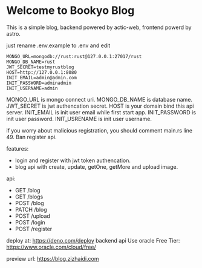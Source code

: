 # Welcome to Bookyo Blog

This is a simple blog, backend powered by actic-web, frontend powerd by astro.

just rename .env.example to .env and edit
```
MONGO_URL=mongodb://rust:rust@127.0.0.1:27017/rust
MONGO_DB_NAME=rust
JWT_SECRET=testmyrustblog
HOST=http://127.0.0.1:8080
INIT_EMAIL=admin@admin.com
INIT_PASSWORD=adminadmin
INIT_USERNAME=admin
```
MONGO_URL is mongo connect uri.
MONGO_DB_NAME is database name.
JWT_SECRET is jwt authencation secret.
HOST is your domain bind this api server.
INIT_EMAIL is init user email while first start app.
INIT_PASSWORD is init user password.
INIT_USRENAME is init user username.

if you worry about malicious registration, you should comment main.rs line 49. Ban register api.

features:
- login and register with jwt token authencation.
- blog api with create, update, getOne, getMore and upload image.

api:
- GET /blog
- GET /blogs
- POST /blog
- PATCH /blog
- POST /upload
- POST /login
- POST /register

deploy at: https://deno.com/deploy
backend api Use oracle Free Tier: https://www.oracle.com/cloud/free/

preview url: https://blog.zizhaidi.com